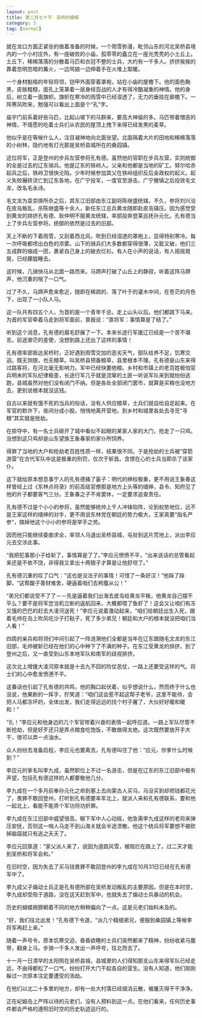 ```yaml
---
layout: post
title: 第二百七十节　吴桥的蝴蝶
category: 5
tag: [normal]
---
```


就在龙口方面正紧张的做着准备的时候，一个雨雪弥漫，毗邻山东的河北吴桥县境内的一个小村庄外，有一座破败的小庙，孤零零的矗立在一座光秃秃的小土丘上。土丘下，稀稀落落的分散着马匹和衣冠不整的士兵，大约有一千多人。挤挤挨挨的靠着忽明忽暗的篝火，一边骂娘一边伸着手在火堆上取暖。

一个身材魁梧的年轻将领，铠甲外面穿着罩袍，站在小庙的屋檐下。他的面色黝黑，皮肤粗糙，面孔上笼罩着一层身经百战的人才有得冷酷凝重的神情。他的身后，树立着一面旗帜。旗帜在寒冷的雨雪中已经湿透了，无力的垂挂在廊檐下。一阵寒风吹来，勉强可以看出上面是个“孔”字。

庙宇门前系着好些马匹，比起山坡下的马群来，要高大神骏的多。马匹带着憎恶的神情，不情愿的吃着士兵们从农民的屋顶上拽下来得已经发黑的麦草。

他似乎是在等候什么人，注目凝神地向北面张望。北面隔着大片的田地和稀稀落落的小树林，隐约地有灯光那是吴桥县城所在的桑园镇。

这位将军，正是登州的步兵左营参将孔有德。虽然他的官职在步兵左营，实则统御的全是过去的辽东骑兵。他是辽东的铁岭人。父亲和他都是当地的矿工。努尔哈赤起兵之后，铁岭卫很快沦陷。少年时候参加其父在铁岭组织反后金政权的起义。起义失败辗转流亡到辽东各地，在广宁投军，一度官至游击。广宁撤镇之后投效毛文龙，改名毛永诗。

毛文龙为袁崇焕所杀之后，其东江旧部由东江副将陈继盛统辖。不久，参将刘兴治在皮岛叛乱，杀陈继盛等十余人，新任东江总兵黄龙随即赴皮岛镇压。因为感觉受到黄龙的排挤孔有德、耿仲明不服黄龙统辖，率部投奔登莱巡抚孙元化。孔有德当上了步兵左营参将。统御的依然是过去的旧部。

天上不断的下着雨雪，又刮着西北风，吹到已经湿透的罩袍上，显得特别寒冷。每一次呼吸都喷出白色的浓雾。山下的骑兵们大多数都穿得很薄，又脏又破，他们三五成群的缩成一团，裹紧自己身上的破衣烂衫。有人在小声的说话，有人摇摇晃晃，已经朦胧睡去。

这时候，几骑快马从北面一路而来。马蹄声打破了山丘上的静寂，听着这阵马蹄声，他沉重的喘了一口气。

过了不久，马蹄声愈来愈近，随即在稀疏的、落了叶于的灌木中间，在苍茫的月色下，出现了一小队人马。

这一队共有四五个人，为首的是一个青年千总。走上山头以后。他们都跳下马来。为首的军官牵着马走到将军面前，禀报说：“禀将军：事情算是了结了。”

听到这个消息，孔有德的眉毛舒展了一下。本来长途行军援辽已经是一个苦不堪言。前途渺茫的差使，没想到路上还出了这样的事情！

孔有德率部抵达吴桥时，正好遇到雨雪交加的恶劣天气，部队给养不足，饥寒交迫。既无饷银，也无粮草。叫吴桥县预备粮草，县里根本不理。孔有德是山东来得过路客将，在河北毫无影响力。军中已经快要绝粮。乡村和市镇上的老百姓极怕官兵明末的军队纪律极差，长途行军几乎就是流窜的土匪一听说军队来到就纷纷逃跑，县城虽然对他们没有闭门不纳。但是各处全部闭门罢市，就算是买粮也没地方去，更别说根本就没这钱。

自古以来就有饿不死的当兵的俗话，没有人供应粮草，士兵们就自给自足起来。在军官的默许下，夜间分成小股。悄悄地离开营地，到乡村和城里各处去寻觅“寻粮”其实就是抢劫。

在掠夺中，有一名士兵砸开了城中看似不起眼的某家人家的大门，抢走了一只鸡。没想到这只鸡却是山东望族王象春家的家仆所饲养。

得罪了当地的大户和抢劫老百姓性质一样，结果很不同。于是抢劫的士兵被“穿箭游营”在古代军队中这是极重的刑罚，仅次于斩首。含恨在心的士兵当即杀了该家仆。

这下就给原本想息事宁人的孔有德捅了篓子：明代的绅权极重，更不用说王象春这样曾经上过《东林点将录》的前高级官僚那是地方上头等的缙绅，县令、知府见了他的片子都要客气三分。王象春之子不肯罢休，一定要求追查责任。

孔有德不过是个小小的参将，虽然能够统帅上千人冲锋陷阵，论到权势地位，远不是王家这样的缙绅的对手，更不用说东林党在朝廷的势力极大，王家真要“指名严参”，搞掉他这个小小的参将是举手之劳。

因而他只能继续委曲求全，率领人马退出吴桥县城，屯驻到这片荒地上，派出李应元去交涉此事。

“我把犯事那小子给斩了，事情算是了了。”李应元愤愤不平，“出来说话的总管看起来还是不依不饶，非得我又拿出十两银子才算是让他舒坦了。”

孔有德沉重的叹了口气：“这也是没法子的事情！可惜了一条好汉！”他跺了跺脚，“这帮酸子善财难舍，硬逼着咱们去枵腹从公！”

“弟兄们都说受不了了－－先是逼着我们出海去皮岛给黄龙平叛，他黄龙自己摆不平么？要不是将军您当机立断的返航回来，大概都喂了鱼虾了！这会又让咱们有冻又饿的巴巴的赶去大凌河送死！”李应元说着激动起来，“咱们给朝廷出生入死，跟着毛帅在岛上吹风吃沙子打鞑子，死了多少弟兄！朝廷和大户的根本就没把咱们当人看！”

四周的亲兵和将领们中间引起了一阵涟漪他们全都是当年在辽东跟随毛文龙的东江旧部，毛帅被斩已经在他们的心中种下了不满的种子。在东江受黄龙的排挤，到了登州之后，又一直受到山东本地军队和南军的歧视排挤。

这次北上增援大凌河原本就是十去九不回的险仗恶仗，一路上还要受这样的气。将士们的心中愈发愤懑不平。

这番话也引起了孔有德的共鸣，他的胸口起伏着，似乎想说什么，然而终于什么也没说，他果断的一挥手，狞笑道：“咱们这会惹不起这帮子老爷，这里不能待，会把人马都冻坏的，全体出发，我们走得远远的找个村子屠了，大伙好好暖和暖和！”

“扎！”李应元和他身边的几个军官带着兴奋的表情一起呼应道。一路上军队尽管不断抢劫，但是好歹还只是弄点粮食吃饱饭，不敢做得太绝。这次既然要放开手大干，很可以弄一点油水。

众人纷纷去准备启程，李应元也要离去，孔有德叫住了他：“应元，你爹什么时候到？”

李应元的爹名叫李九成，虽然职位上不过一名游击，但是在辽东的东江旧部中极有声望，包括孔有德这样的人都要敬他几分。

李九成在一个多月前奉孙元化之命到塞上去向蒙古人买马，马没买到却把钱都花光了，畏罪不敢回登州，打听到孔有德要率军北上，就派人来和孔有德联系，要和他一起北上，看能不能弄个军功将功折罪。

李九成在东江旧部中威望很高，眼下军中人心动摇，他急需李九成这样的老将来弹压安抚，否则这一哨人马走不到山海关就会半途溃散。他这个统兵将军要想不被砍掉脑袋就只有逃之夭夭了。

李应元回禀道：“家父派人来了，说因为道路风雪，被阻拦在路上了。过二天才能到吴桥和将军会和。”

在旧时空，因为失去了买马钱畏罪不敢回登州的李九成在10月31日已经在孔有德军中了。

李九成父子煽动士兵正是孔有德所部在吴桥发动叛乱的主要原因。但是在本时空，李九成却受阻于道路，没在这天赶到军中，也就失去了煽动士兵暴动的机会。

历史的蝴蝶翅膀朝着不同的地方稍稍偏向了一点。这是元老们始料未及的。

“好，我们往北出发！”孔有德下令道，“派几个精细弟兄，便服到桑园镇上等候李将军再赶上来。”

随着一声号令，原本饥寒交迫，昏昏欲睡的士兵们突然都来了精神，纷纷收紧马腹带，翻身上马。步骑一千多人发出一声呼号，往北而去了。

十一月一日清早的太阳照在吴桥县城，县城里的人们得知那支山东来得军队已经走远，不由得都松了一口气，纷纷打开大门干起各自的营生。没有人知道，他们刚刚躲过一次原本注定要遭受的浩劫。

在他们以北二十多里的地方，却有一处大村落已经烟消云散，被屠灭得干干净净。

正在屺姆岛上严阵以待的元老们，没有人预料到这一点。在他们看来，任何历史事件都会严格的遵照旧时空的历史轨迹运行的。
